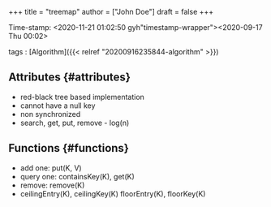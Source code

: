 +++
title = "treemap"
author = ["John Doe"]
draft = false
+++

Time-stamp: <2020-11-21 01:02:50 gyh"timestamp-wrapper"><span class="timestamp">&lt;2020-09-17 Thu 00:02&gt;</span></span>

tags
: [Algorithm]({{< relref "20200916235844-algorithm" >}})


## Attributes {#attributes}

-   red-black tree based implementation
-   cannot have a null key
-   non synchronized
-   search, get, put, remove - log(n)


## Functions {#functions}

-   add one: put(K, V)
-   query one: containsKey(K), get(K)
-   remove: remove(K)
-   ceilingEntry(K), ceilingKey(K)
    floorEntry(K), floorKey(K)
